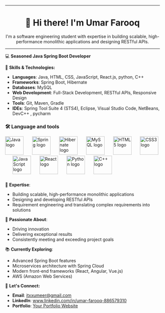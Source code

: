 ### <hr>

<h1 align="center">👋 Hi there! I'm Umar Farooq</h1>

<p align="center">I'm a software engineering student with expertise in building scalable, high-performance monolithic applications and designing RESTful APIs.</p>

<hr>


💻 **Seasoned Java Spring Boot Developer**

🌟 **Skills & Technologies:**
- **Languages**: Java, HTML, CSS, JavaScript, React.js, python, C++
- **Frameworks**: Spring Boot, Hibernate
- **Databases**: MySQL
- **Web Development**: Full-Stack Development, RESTful APIs, Responsive Design
- **Tools**: Git, Maven, Gradle
- **IDEs**: Spring Tool Suite 4 (STS4), Eclipse, Visual Studio Code, NetBeans, DevC++ , pycharm 

<h3 align="left">🛠 Language and tools</h3>

<div align="left">
  <img src="https://cdn.jsdelivr.net/gh/devicons/devicon/icons/java/java-original-wordmark.svg" height="60" alt="Java logo"  />
  <img width="20" />
  <img src="https://cdn.jsdelivr.net/gh/devicons/devicon/icons/spring/spring-original-wordmark.svg" height="60" alt="Spring logo"  />
  <img width="20" />
  <img src="https://cdn.jsdelivr.net/gh/devicons/devicon/icons/hibernate/hibernate-original-wordmark.svg" height="60" alt="Hibernate logo"  />
  <img width="20" />
  <img src="https://cdn.jsdelivr.net/gh/devicons/devicon/icons/mysql/mysql-original-wordmark.svg" height="60" alt="MySQL logo"  />
  <img width="20" />
  <img src="https://cdn.jsdelivr.net/gh/devicons/devicon/icons/html5/html5-original-wordmark.svg" height="60" alt="HTML5 logo"  />
  <img width="20" />
  <img src="https://cdn.jsdelivr.net/gh/devicons/devicon/icons/css3/css3-original-wordmark.svg" height="60" alt="CSS3 logo"  />
  <img width="20" />
  <img src="https://cdn.jsdelivr.net/gh/devicons/devicon/icons/javascript/javascript-original.svg" height="60" alt="JavaScript logo"  />
  <img width="20" />
   <img src="https://cdn.jsdelivr.net/gh/devicons/devicon/icons/react/react-original-wordmark.svg" height="60" alt="React logo"  />
  <img width="20" />
  <img src="https://cdn.jsdelivr.net/gh/devicons/devicon/icons/python/python-original.svg" height="60" alt="Python logo"  />
  <img width="20" />
  <img src="https://cdn.jsdelivr.net/gh/devicons/devicon/icons/cplusplus/cplusplus-original.svg" height="60" alt="C++ logo"  />
</div>


### 






### 

### 


🔧 **Expertise**:
- Building scalable, high-performance monolithic applications
- Designing and developing RESTful APIs
- Requirement engineering and translating complex requirements into solutions

🚀 **Passionate About**:
- Driving innovation
- Delivering exceptional results
- Consistently meeting and exceeding project goals

📚 **Currently Exploring**:
- Advanced Spring Boot features
- Microservices architecture with Spring Cloud
- Modern front-end frameworks (React, Angular, Vue.js)
- AWS (Amazon Web Services)

💬 **Let's Connect:**
- **Email**: itxxumeer@gmail.com
- **LinkedIn**: www.linkedin.com/in/umar-farooq-886579310
- **Portfolio**: [Your Portfolio Website](https://yourportfolio.com)

